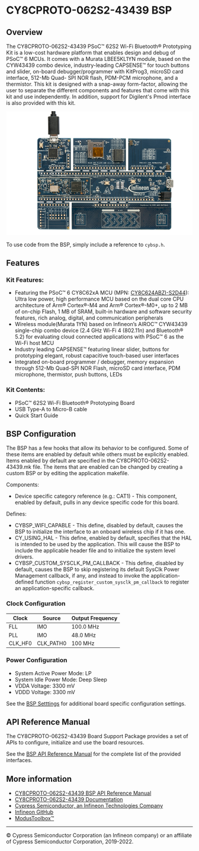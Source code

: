 # CY8CPROTO-062S2-43439 BSP

## Overview

The CY8CPROTO-062S2-43439 PSoC™ 62S2 Wi-Fi Bluetooth® Prototyping Kit is a low-cost hardware platform that enables design and debug of PSoC™ 6 MCUs. It comes with a Murata LBEE5KL1YN module, based on the CYW43439 combo device, industry-leading CAPSENSE™ for touch buttons and slider, on-board debugger/programmer with KitProg3, microSD card interface, 512-Mb Quad- SPI NOR flash, PDM-PCM microphone, and a thermistor. This kit is designed with a snap-away form-factor, allowing the user to separate the different components and features that come with this kit and use independently. In addition, support for Digilent's Pmod interface is also provided with this kit.

![](docs/html/board.png)

To use code from the BSP, simply include a reference to `cybsp.h`.

## Features

### Kit Features:

* Featuring the PSoC™ 6 CY8C62xA MCU (MPN: [CY8C624ABZI-S2D44](https://www.infineon.com/cms/en/product/microcontroller/32-bit-psoc-arm-cortex-microcontroller/psoc-6-32-bit-arm-cortex-m4-mcu/cy8c624abzi-s2d44/)): Ultra low power, high performance MCU based on the dual core CPU architecture of Arm® Cortex®-M4 and Arm® Cortex®-M0+, up to 2 MB of on-chip Flash, 1 MB of SRAM, built-in hardware and software security features, rich analog, digital, and communication peripherals
* Wireless module(Murata 1YN) based on Infineon’s AIROC™ CYW43439 single-chip combo device (2.4 GHz Wi-Fi 4 (802.11n) and Bluetooth® 5.2) for evaluating cloud connected applications with PSoC™ 6 as the Wi-Fi host MCU
* Industry leading CAPSENSE™ featuring linear slider, buttons for prototyping elegant, robust capacitive touch-based user interfaces
* Integrated on-board programmer / debugger, memory expansion through 512-Mb Quad-SPI NOR Flash, microSD card interface, PDM microphone, thermistor, push buttons, LEDs

### Kit Contents:

* PSoC™ 62S2 Wi-Fi Bluetooth® Prototyping Board
* USB Type-A to Micro-B cable
* Quick Start Guide

## BSP Configuration

The BSP has a few hooks that allow its behavior to be configured. Some of these items are enabled by default while others must be explicitly enabled. Items enabled by default are specified in the CY8CPROTO-062S2-43439.mk file. The items that are enabled can be changed by creating a custom BSP or by editing the application makefile.

Components:
* Device specific category reference (e.g.: CAT1) - This component, enabled by default, pulls in any device specific code for this board.

Defines:
* CYBSP_WIFI_CAPABLE - This define, disabled by default, causes the BSP to initialize the interface to an onboard wireless chip if it has one.
* CY_USING_HAL - This define, enabled by default, specifies that the HAL is intended to be used by the application. This will cause the BSP to include the applicable header file and to initialize the system level drivers.
* CYBSP_CUSTOM_SYSCLK_PM_CALLBACK - This define, disabled by default, causes the BSP to skip registering its default SysClk Power Management callback, if any, and instead to invoke the application-defined function `cybsp_register_custom_sysclk_pm_callback` to register an application-specific callback.

### Clock Configuration

| Clock    | Source    | Output Frequency |
|----------|-----------|------------------|
| FLL      | IMO       | 100.0 MHz        |
| PLL      | IMO       | 48.0 MHz         |
| CLK_HF0  | CLK_PATH0 | 100 MHz          |

### Power Configuration

* System Active Power Mode: LP
* System Idle Power Mode: Deep Sleep
* VDDA Voltage: 3300 mV
* VDDD Voltage: 3300 mV

See the [BSP Setttings][settings] for additional board specific configuration settings.

## API Reference Manual

The CY8CPROTO-062S2-43439 Board Support Package provides a set of APIs to configure, initialize and use the board resources.

See the [BSP API Reference Manual][api] for the complete list of the provided interfaces.

## More information
* [CY8CPROTO-062S2-43439 BSP API Reference Manual][api]
* [CY8CPROTO-062S2-43439 Documentation](http://www.infineon.com/CY8CPROTO-062S2-43439)
* [Cypress Semiconductor, an Infineon Technologies Company](http://www.cypress.com)
* [Infineon GitHub](https://github.com/infineon)
* [ModusToolbox™](https://www.cypress.com/products/modustoolbox-software-environment)

[api]: https://infineon.github.io/TARGET_CY8CPROTO-062S2-43439/html/modules.html
[settings]: https://infineon.github.io/TARGET_CY8CPROTO-062S2-43439/html/md_bsp_settings.html

---
© Cypress Semiconductor Corporation (an Infineon company) or an affiliate of Cypress Semiconductor Corporation, 2019-2022.